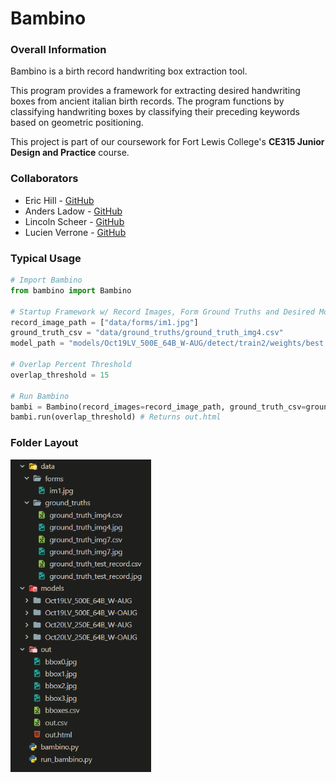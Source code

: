 # Bambino

### Overall Information
Bambino is a birth record handwriting box extraction tool.

This program provides a framework for extracting desired handwriting boxes
from ancient italian birth records. The program functions by classifying 
handwriting boxes by classifying their preceding keywords based on 
geometric positioning.

This project is part of our coursework for Fort Lewis College's **CE315 Junior Design and Practice** course.

### Collaborators
- Eric Hill - [GitHub](https://github.com/EricJHill)
- Anders Ladow - [GitHub](https://github.com/amladow)
- Lincoln Scheer - [GitHub](https://github.com/lucienverrone)
- Lucien Verrone - [GitHub]([https:](https://github.com/BikeLinc))

### Typical Usage
```python
# Import Bambino
from bambino import Bambino

# Startup Framework w/ Record Images, Form Ground Truths and Desired Model
record_image_path = ["data/forms/im1.jpg"]
ground_truth_csv = "data/ground_truths/ground_truth_img4.csv"
model_path = "models/Oct19LV_500E_64B_W-AUG/detect/train2/weights/best.pt"

# Overlap Percent Threshold
overlap_threshold = 15

# Run Bambino
bambi = Bambino(record_images=record_image_path, ground_truth_csv=ground_truth_csv, model_path=model_path)
bambi.run(overlap_threshold) # Returns out.html
```

### Folder Layout
<img src="folder_structure.png" height="500" />